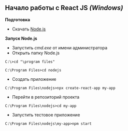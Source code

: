 ## Начало работы с React JS *(Windows)*
**Подготовка**
* Скачать [Node.js](https://nodejs.org/en/) 

**Запуск Node.js**
* Запустить *cmd.exe* от имени администратора 
* Открыть папку Node.js 

`C:\>cd "\program files"`

`C:\Program Files>cd nodejs`
* Создать приложение 

`C:\Program Files\nodejs>npx create-react-app my-app`
* Перейти в репозиторий проекта 

`C:\Program Files\nodejs>cd my-app`
* Запустить тестовое приложение

`C:\Program Files\nodejs\my-app>npm start`
